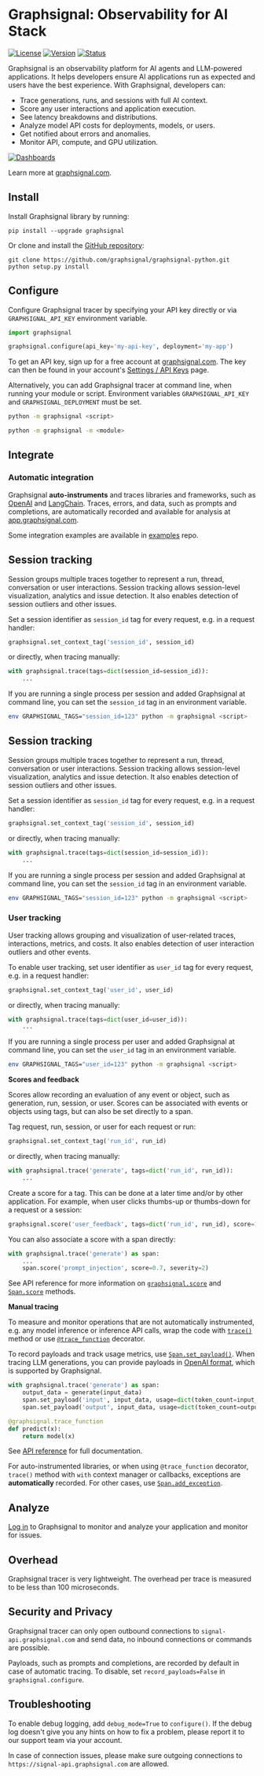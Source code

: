 # Graphsignal: Observability for AI Stack

[![License](http://img.shields.io/github/license/graphsignal/graphsignal-python)](https://github.com/graphsignal/graphsignal-python/blob/main/LICENSE)
[![Version](https://img.shields.io/github/v/tag/graphsignal/graphsignal-python?label=version)](https://github.com/graphsignal/graphsignal-python)
[![Status](https://img.shields.io/uptimerobot/status/m787882560-d6b932eb0068e8e4ade7f40c?label=SaaS%20status)](https://stats.uptimerobot.com/gMBNpCqqqJ)


Graphsignal is an observability platform for AI agents and LLM-powered applications. It helps developers ensure AI applications run as expected and users have the best experience. With Graphsignal, developers can:

* Trace generations, runs, and sessions with full AI context.
* Score any user interactions and application execution.
* See latency breakdowns and distributions.
* Analyze model API costs for deployments, models, or users.
* Get notified about errors and anomalies.
* Monitor API, compute, and GPU utilization.

[![Dashboards](https://graphsignal.com/external/screencast-dashboards.gif)](https://graphsignal.com/)

Learn more at [graphsignal.com](https://graphsignal.com).


## Install

Install Graphsignal library by running:

```
pip install --upgrade graphsignal
```

Or clone and install the [GitHub repository](https://github.com/graphsignal/graphsignal-python):

```
git clone https://github.com/graphsignal/graphsignal-python.git
python setup.py install
```


## Configure

Configure Graphsignal tracer by specifying your API key directly or via `GRAPHSIGNAL_API_KEY` environment variable.

```python
import graphsignal

graphsignal.configure(api_key='my-api-key', deployment='my-app')
```

To get an API key, sign up for a free account at [graphsignal.com](https://graphsignal.com). The key can then be found in your account's [Settings / API Keys](https://app.graphsignal.com/settings/api-keys) page.

Alternatively, you can add Graphsignal tracer at command line, when running your module or script. Environment variables `GRAPHSIGNAL_API_KEY` and `GRAPHSIGNAL_DEPLOYMENT` must be set.

```bash
python -m graphsignal <script>
```

```bash
python -m graphsignal -m <module>
```

## Integrate

### Automatic integration

Graphsignal **auto-instruments** and traces libraries and frameworks, such as [OpenAI](https://graphsignal.com/docs/integrations/openai/) and [LangChain](https://graphsignal.com/docs/integrations/langchain/). Traces, errors, and data, such as prompts and completions, are automatically recorded and available for analysis at [app.graphsignal.com](https://app.graphsignal.com/).

Some integration examples are available in [examples](https://github.com/graphsignal/examples) repo.


## Session tracking

Session groups multiple traces together to represent a run, thread, conversation or user interactions. Session tracking allows session-level visualization, analytics and issue detection. It also enables detection of session outliers and other issues.

Set a session identifier as `session_id` tag for every request, e.g. in a request handler:

```python
graphsignal.set_context_tag('session_id', session_id)
```

or directly, when tracing manually:

```python
with graphsignal.trace(tags=dict(session_id=session_id)):
    ...
```

If you are running a single process per session and added Graphsignal at command line, you can set the `session_id` tag in an environment variable.

```sh
env GRAPHSIGNAL_TAGS="session_id=123" python -m graphsignal <script>
```

## Session tracking

Session groups multiple traces together to represent a run, thread, conversation or user interactions. Session tracking allows session-level visualization, analytics and issue detection. It also enables detection of session outliers and other issues.

Set a session identifier as `session_id` tag for every request, e.g. in a request handler:

```python
graphsignal.set_context_tag('session_id', session_id)
```

or directly, when tracing manually:

```python
with graphsignal.trace(tags=dict(session_id=session_id)):
    ...
```

If you are running a single process per session and added Graphsignal at command line, you can set the `session_id` tag in an environment variable.

```bash
env GRAPHSIGNAL_TAGS="session_id=123" python -m graphsignal <script>
```

### User tracking

User tracking allows grouping and visualization of user-related traces, interactions, metrics, and costs. It also enables detection of user interaction outliers and other events.

To enable user tracking, set user identifier as `user_id` tag for every request, e.g. in a request handler:

```python
graphsignal.set_context_tag('user_id', user_id)
```

or directly, when tracing manually:

```python
with graphsignal.trace(tags=dict(user_id=user_id)):
    ...
```

If you are running a single process per user and added Graphsignal at command line, you can set the `user_id` tag in an environment variable.

```bash
env GRAPHSIGNAL_TAGS="user_id=123" python -m graphsignal <script>
```


**Scores and feedback**

Scores allow recording an evaluation of any event or object, such as generation, run, session, or user. Scores can be associated with events or objects using tags, but can also be set directly to a span.

Tag request, run, session, or user for each request or run:

```python
graphsignal.set_context_tag('run_id', run_id)
```

or directly, when tracing manually:

```python
with graphsignal.trace('generate', tags=dict('run_id', run_id)):
    ...
```

Create a score for a tag. This can be done at a later time and/or by other application. For example, when user clicks thumbs-up or thumbs-down for a request or a session:

```python
graphsignal.score('user_feedback', tags=dict('run_id', run_id), score=1, comment=user_comment)
```

You can also associate a score with a span directly:

```python
with graphsignal.trace('generate') as span:
    ...
    span.score('prompt_injection', score=0.7, severity=2)

```

See API reference for more information on [`graphsignal.score`](https://graphsignal.com/docs/reference/python-api/#graphsignalscore) and [`Span.score`](https://graphsignal.com/docs/reference/python-api/#graphsignalspanscore) methods.


**Manual tracing**

To measure and monitor operations that are not automatically instrumented, e.g. any model inference or inference API calls, wrap the code with [`trace()`](https://graphsignal.com/docs/reference/python-api/#graphsignaltrace) method or use [`@trace_function`](https://graphsignal.com/docs/reference/python-api/#graphsignaltrace_function) decorator.

To record payloads and track usage metrics, use [`Span.set_payload()`](https://graphsignal.com/docs/reference/python-api/#graphsignalspanset_payload). When tracing LLM generations, you can provide payloads in [OpenAI format](https://platform.openai.com/docs/api-reference/chat), which is supported by Graphsignal.

```python
with graphsignal.trace('generate') as span:
    output_data = generate(input_data)
    span.set_payload('input', input_data, usage=dict(token_count=input_token_count))
    span.set_payload('output', input_data, usage=dict(token_count=output_token_count))
```

```python
@graphsignal.trace_function
def predict(x):
    return model(x)
```

See [API reference](https://graphsignal.com/docs/reference/python-api/) for full documentation.


For auto-instrumented libraries, or when using `@trace_function` decorator, `trace()` method with `with` context manager or callbacks, exceptions are **automatically** recorded. For other cases, use [`Span.add_exception`](https://graphsignal.com/docs/reference/python-api/#graphsignalspanadd_exception).


## Analyze

[Log in](https://app.graphsignal.com/) to Graphsignal to monitor and analyze your application and monitor for issues.


## Overhead

Graphsignal tracer is very lightweight. The overhead per trace is measured to be less than 100 microseconds.


## Security and Privacy

Graphsignal tracer can only open outbound connections to `signal-api.graphsignal.com` and send data, no inbound connections or commands are possible.

Payloads, such as prompts and completions, are recorded by default in case of automatic tracing. To disable, set `record_payloads=False` in `graphsignal.configure`.


## Troubleshooting

To enable debug logging, add `debug_mode=True` to `configure()`. If the debug log doesn't give you any hints on how to fix a problem, please report it to our support team via your account.

In case of connection issues, please make sure outgoing connections to `https://signal-api.graphsignal.com` are allowed.
